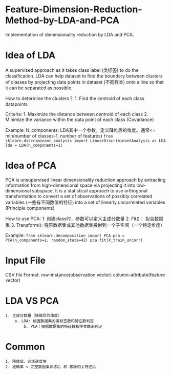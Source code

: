 # Feature-Dimension-Reduction-Method-by-LDA-and-PCA
Implementation of dimensionality reduction by LDA and PCA.

# Idea of LDA  
A supervised approach as it takes class label (类标签) to do the classification.  LDA can help dataset to find the boundary between clusters of classes by projecting data points in dataset (不同样本) 
onto a line so that it can be separated as possible.

How to determine the clusters？
  	1. Find the centroid of each class datapoints
  
Criteria: 
	1. Maximize the distance between centroid of each class
	2. Minimize the variance within the data point of each class (Covariance)

Example:
N_components: LDA其中一个参数，定义降维后的维度。通常<= min(number of classes-1, number of features)
`from sklearn.discriminant_analysis import LinearDiscriminantAnalysis as LDA
lda = LDA(n_components=1)`

# Idea of PCA
PCA is unsupervised linear dimensionality reduction approach by extracting information from high-dimensional space via projecting it into low-dimensional subspace.
It is a statistical approach to use orthogonal transformation to convert a set of observations of possibly correlated variables (一些有不同数值的特征) into a set of linearly uncorrelated variables (Principle components)

How to use PCA:
	1. 创建class时，参数可以定义主成分数量
	2. Fit()： 拟合数据集
	3. Transform(): 将原数据集或其他数据集投射到一个子空间（一个特定维度）
  
Example:
`from sklearn.decomposition import PCA
pca = PCA(n_components=2, random_state=42)
pca.fit(X_train_uncorr)`

# Input File
CSV file Format:
row-instance(observation vector) column-attribute(feature vector)

# LDA VS PCA
	1. 主成分数量（降维后的维度）
		a. LDA: 根据数据集的类标签数和特征数判定
    		b. PCA：根据数据集的特征数和样本数来判定

# Common
	1. 降维后，训练速度快
	2. 准确率 < 完整数据集训练后 和 移除相关特征后

